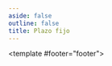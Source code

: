 ```yaml
---
aside: false
outline: false
title: Plazo fijo
---
```


<script setup>
import { useRoute, useData } from 'vitepress'

const route = useRoute()

const { isDark } = useData()
</script>

<OAOperation operation-id="get-finanzas-tasas-plazo-fijo">

<template #footer="footer">

<!--@include: ./parts/get-finanzas-tasas-plazo-fijo-footer.md -->

</template>

</OAOperation>
